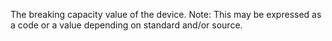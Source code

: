 The breaking capacity value of the device. Note: This may be expressed as a code or a value depending on standard and/or source.